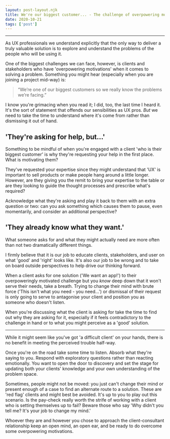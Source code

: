 ```yaml
---
layout: post-layout.njk 
title: We're our biggest customer... - The challenge of overpowering motivations
date: 2020-10-21
tags: ['post']
---
```


*****
<!-- Excerpt Start -->
As UX professionals we understand explicitly that the only way to deliver a truly valuable solution is to explore and understand the problems of the people who will be using it.<!-- Excerpt End -->

One of the biggest challenges we can face, however, is clients and stakeholders who have 'overpowering motivations' when it comes to solving a problem. Something you might hear (especially when you are joining a project mid-way) is:

> “We’re one of our biggest customers so we really know the problems we’re facing.”

I know you're grimacing when you read it; I did, too, the last time I heard it. It's the sort of statement that offends our sensibilities as UX pros. *But* we need to take the time to understand where it's come from rather than dismissing it out of hand.

## 'They're asking for help, but...'

Something to be mindful of when you're engaged with a client 'who is their biggest customer' is why they're requesting your help in the first place. What is motivating them?

They've requested your expertise since they might understand that 'UX' is important to sell products or make people hang around a little longer. However, are they giving you the remit to bring your expertise to the table or are they looking to guide the thought processes and prescribe what's required?

Acknowledge what they're asking and play it back to them with an extra question or two: can you ask something which causes them to pause, even momentarily, and consider an additional perspective?

## 'They already know what they want.'

What someone asks for and what they might actually need are more often than not two dramatically different things.

I firmly believe that it is our job to educate clients, stakeholders, and user on what 'good' and 'right' looks like. It's also our job to be wrong and to take on board outside perspectives to help drive our thinking forward.

When a client asks for one solution ('We want an app!') to their overpoweringly motivated challenge but you *know* deep down that it won't serve their needs, take a breath. Trying to change their mind with brute force ('This isn't what you need - you need...') or dismissal of their request is only going to serve to antagonise your client and position you as someone who doesn't listen.

When you're discussing what the client is asking for take the time to find out why they are asking for it, especially if it feels contradictory to the challenge in hand or to what you might perceive as a 'good' solution.

***

While it might seem like you've got 'a difficult client' on your hands, there is no benefit in meeting the perceived trouble half-way.

Once you're on the road take some time to listen. Absorb what they're saying to you. Respond with exploratory questions rather than reacting emotionally. You want to open the door to discovery and set the stage for updating both your clients' knowledge and your own understanding of the problem space.

Sometimes, people might not be moved: you just can't change their mind or present enough of a case to find an alternate route to a solution. These are 'red flag' clients and might best be avoided. It's up to you to play out this scenario. Is the pay-check really worth the strife of working with a client who is setting themselves up to fail? Beware those who say 'Why didn't you tell me? It's your job to change my mind.'

Whoever they are and however you chose to approach the client-consultant relationship keep an open mind, an open ear, and be ready to do overcome some overpowering motivations.